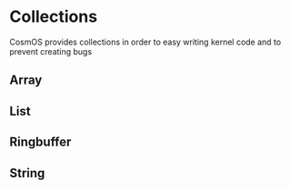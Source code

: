 
# Collections

CosmOS provides collections in order to easy writing kernel code and to prevent creating bugs


## Array




## List




## Ringbuffer


## String

